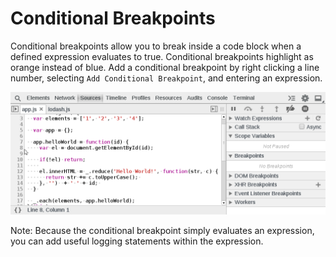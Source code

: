 Conditional Breakpoints
=======================

Conditional breakpoints allow you to break inside a code block when a defined expression evaluates to true. Conditional breakpoints highlight as orange instead of blue. Add a conditional breakpoint by right clicking a line number, selecting `Add Conditional Breakpoint`, and entering an expression.

![Audits](../sources/conditional-breakpoint.gif)

Note: Because the conditional breakpoint simply evaluates an expression, you can add useful logging statements within the expression.